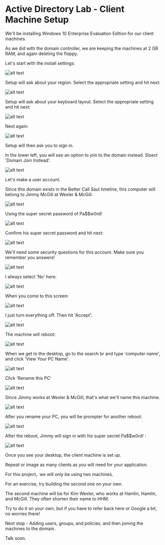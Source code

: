 # Active Directory Lab - Client Machine Setup




We'll be installing Windows 10 Enterprise Evaluation Edition for our client machines.

As we did with the domain controller, we are keeping the machines at 2 GB RAM, and again deleting the floppy.

Let's start with the install settings:

![alt text](https://github.com/robertsledge/ActiveDirectoryLab/blob/main/media/33.JPG)

Setup will ask about your region. Select the appropriate setting and hit next:

![alt text](https://github.com/robertsledge/ActiveDirectoryLab/blob/main/media/34.JPG)

Setup will ask about your keyboard layout. Select the appropriate setting and hit next:

![alt text](https://github.com/robertsledge/ActiveDirectoryLab/blob/main/media/35.JPG)

Next again:

![alt text](https://github.com/robertsledge/ActiveDirectoryLab/blob/main/media/36.JPG)

Setup will then ask you to sign in.

In the lower left, you will see an option to join to the domain instead. Slsect 'Domain Join Instead'.

![alt text](https://github.com/robertsledge/ActiveDirectoryLab/blob/main/media/37.JPG)

Let's make a user account. 

Since this domain exists in the Better Call Saul timeline, this computer will belong to Jimmy McGill at Wexler & McGill.

![alt text](https://github.com/robertsledge/ActiveDirectoryLab/blob/main/media/38.JPG)

Using the super secret password of Pa$$w0rd!

![alt text](https://github.com/robertsledge/ActiveDirectoryLab/blob/main/media/39.JPG)

Confirm his super secret password and hit next:

![alt text](https://github.com/robertsledge/ActiveDirectoryLab/blob/main/media/40.JPG)

We'll need some security questions for this account. Make sure you remember you answers!

![alt text](https://github.com/robertsledge/ActiveDirectoryLab/blob/main/media/41.JPG)

I always select 'No' here:

![alt text](https://github.com/robertsledge/ActiveDirectoryLab/blob/main/media/42.JPG)

When you come to this screen:

![alt text](https://github.com/robertsledge/ActiveDirectoryLab/blob/main/media/43.JPG)

I just turn everything off. Then hit 'Accept':

![alt text](https://github.com/robertsledge/ActiveDirectoryLab/blob/main/media/44.JPG)

The machine will reboot:

![alt text](https://github.com/robertsledge/ActiveDirectoryLab/blob/main/media/45.JPG)

When we get to the desktop, go to the search br and type 'computer name', and click 'View Your PC Name'.

![alt text](https://github.com/robertsledge/ActiveDirectoryLab/blob/main/media/46.JPG)

Click 'Rename this PC'

![alt text](https://github.com/robertsledge/ActiveDirectoryLab/blob/main/media/47.JPG)

Since Jimmy works at Wexler & McGill, that's what we'll name this machine.

![alt text](https://github.com/robertsledge/ActiveDirectoryLab/blob/main/media/48.JPG)

After you rename your PC, you will be prompter for another reboot:

![alt text](https://github.com/robertsledge/ActiveDirectoryLab/blob/main/media/49.JPG)

After the reboot, Jimmy will sign in with his super secret Pa$$w0rd! :

![alt text](https://github.com/robertsledge/ActiveDirectoryLab/blob/main/media/50.JPG)

Once you see your desktop, the client machine is set up.

Repeat or image as many clients as you will need for your application. 

For this project,. we will only be using two machines. 

For an exercise, try building the second one on your own. 

The second machine will be for Kim Wexler, who works at Hamlin, Hamlin, and McGill. They often shorten their name to HHM.

Try to do it on your own, but if you have to refer back here or Google a bit, no worries there!

Next stop - Adding users, groups, and policies, and then joining the machines to the domain.

Talk soon.





